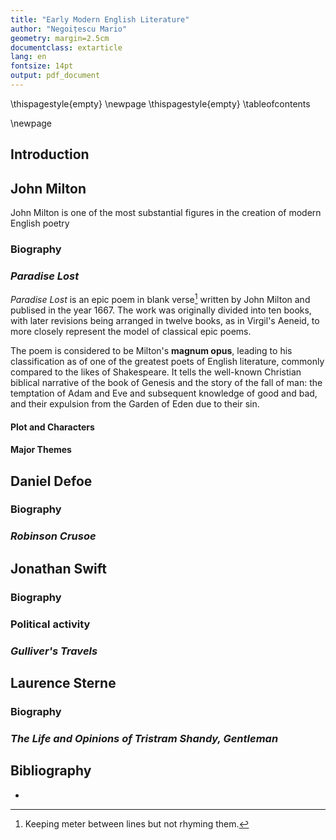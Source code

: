 ```yaml
---
title: "Early Modern English Literature"
author: "Negoițescu Mario"
geometry: margin=2.5cm
documentclass: extarticle
lang: en
fontsize: 14pt
output: pdf_document
---
```


\thispagestyle{empty}
\newpage
\thispagestyle{empty}
\tableofcontents

\newpage

## Introduction

## John Milton

John Milton is one of the most substantial figures in the creation of modern English poetry

### Biography

### _Paradise Lost_

_Paradise Lost_ is an epic poem in blank verse[^blank] written by John Milton and publised in the year 1667. The work was originally divided into ten books, with later revisions being arranged in twelve books, as in Virgil's Aeneid, to more closely represent the model of classical epic poems. 

The poem is considered to be Milton's **magnum opus**, leading to his classification as of one of the greatest poets of English literature, commonly compared to the likes of Shakespeare. It tells the well-known Christian biblical narrative of the book of Genesis and the story of the fall of man: the temptation of Adam and Eve and subsequent knowledge of good and bad, and their expulsion from the Garden of Eden due to their sin.

#### Plot and Characters

#### Major Themes

[^blank]: Keeping meter between lines but not rhyming them.

## Daniel Defoe

### Biography

### _Robinson Crusoe_

## Jonathan Swift

### Biography

### Political activity

### _Gulliver's Travels_

## Laurence Sterne

### Biography

### _The Life and Opinions of Tristram Shandy, Gentleman_

## Bibliography

* 
